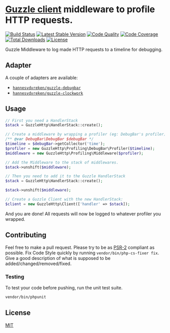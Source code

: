 # [Guzzle client](http://docs.guzzlephp.org/en/latest/) middleware to profile HTTP requests.

[![Build Status](https://img.shields.io/travis/hannesvdvreken/guzzle-profiler.svg?style=flat-square)](https://travis-ci.org/hannesvdvreken/guzzle-profiler)
[![Latest Stable Version](https://img.shields.io/packagist/v/hannesvdvreken/guzzle-profiler.svg?style=flat-square)](https://packagist.org/packages/hannesvdvreken/guzzle-profiler)
[![Code Quality](https://img.shields.io/scrutinizer/g/hannesvdvreken/guzzle-profiler.svg?style=flat-square)](https://scrutinizer-ci.com/g/hannesvdvreken/guzzle-profiler/)
[![Code Coverage](https://img.shields.io/scrutinizer/coverage/g/hannesvdvreken/guzzle-profiler.svg?style=flat-square)](https://scrutinizer-ci.com/g/hannesvdvreken/guzzle-profiler/)
[![Total Downloads](https://img.shields.io/packagist/dt/hannesvdvreken/guzzle-profiler.svg?style=flat-square)](https://packagist.org/packages/hannesvdvreken/guzzle-profiler)
[![License](https://img.shields.io/github/license/hannesvdvreken/guzzle-profiler?style=flat-square)](#license)

Guzzle Middleware to log made HTTP requests to a timeline for debugging.

## Adapter

A couple of adapters are available:

- [`hannesvdvreken/guzzle-debugbar`](https://github.com/hannesvdvreken/guzzle-debugbar)
- [`hannesvdvreken/guzzle-clockwork`](https://github.com/hannesvdvreken/guzzle-clockwork)

## Usage

```php
// First you need a HandlerStack
$stack = GuzzleHttp\HandlerStack::create();

// Create a middleware by wrapping a profiler (eg: DebugBar's profiler):
/** @var DebugBar\DebugBar $debugBar */
$timeline = $debugBar->getCollector('time');
$profiler = new GuzzleHttp\Profiling\DebugBar\Profiler($timeline);
$middleware = new GuzzleHttp\Profiling\Middleware($profiler);

// Add the Middleware to the stack of middlewares.
$stack->unshift($middleware);

// Then you need to add it to the Guzzle HandlerStack
$stack = GuzzleHttp\HandlerStack::create();

$stack->unshift($middleware);

// Create a Guzzle Client with the new HandlerStack:
$client = new GuzzleHttp\Client(['handler' => $stack]);
```

And you are done! All requests will now be logged to whatever profiler you wrapped.

## Contributing

Feel free to make a pull request. Please try to be as
[PSR-2](https://github.com/php-fig/fig-standards/blob/master/accepted/PSR-2-coding-style-guide.md)
compliant as possible. Fix Code Style quickly by running `vendor/bin/php-cs-fixer fix`. Give a good description of what is supposed to be added/changed/removed/fixed.

### Testing

To test your code before pushing, run the unit test suite.

```bash
vendor/bin/phpunit
```

## License

[MIT](LICENSE)
